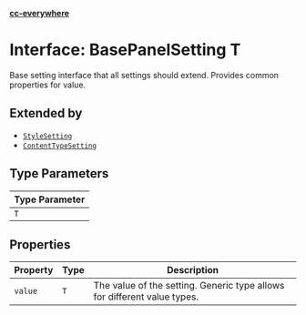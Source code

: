 [**cc-everywhere**](../../../../../index.md)

<HorizontalLine />

# Interface: BasePanelSetting T

Base setting interface that all settings should extend.
Provides common properties for value.

## Extended by

- [`StyleSetting`](style-setting.md)
- [`ContentTypeSetting`](content-type-setting.md)

## Type Parameters

| Type Parameter |
| ------ |
| `T` |

## Properties

| Property | Type | Description |
| ------ | ------ | ------ |
| `value` | `T` | The value of the setting. Generic type allows for different value types. |
